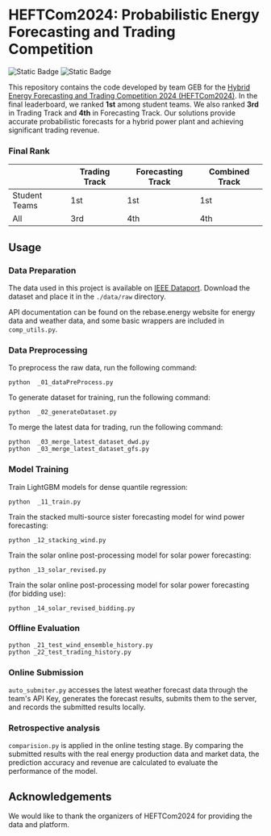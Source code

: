 # HEFTCom2024: Probabilistic Energy Forecasting and Trading Competition

![Static Badge](https://img.shields.io/badge/language-python-%20)
![Static Badge](https://img.shields.io/badge/license-MIT-a?color=blue)

This repository contains the code developed by team GEB for the [Hybrid Energy Forecasting and Trading Competition 2024 (HEFTCom2024)](https://ieee-dataport.org/competitions/hybrid-energy-forecasting-and-trading-competition). In the final leaderboard, we ranked **1st** among student teams. We also ranked **3rd** in Trading Track and **4th** in Forecasting Track. Our solutions provide accurate probabilistic forecasts for a hybrid power plant and achieving significant trading revenue.

### Final Rank

|               | Trading Track | Forecasting Track | Combined Track |
| ------------- | ------------- | ----------------- | -------------- |
| Student Teams | 1st           | 1st               | 1st            |
| All           | 3rd           | 4th               | 4th            |

## Usage

### Data Preparation

The data used in this project is available on [IEEE Dataport](https://ieee-dataport.org/competitions/hybrid-energy-forecasting-and-trading-competition). Download the dataset and place it in the `./data/raw` directory.

API documentation can be found on the rebase.energy website for energy data and weather data, and some basic wrappers are included in `comp_utils.py`.

### Data Preprocessing

To preprocess the raw data, run the following command:

```
python  _01_dataPreProcess.py
```

To generate dataset for training, run the following command:

```
python  _02_generateDataset.py
```

To merge the latest data for trading, run the following command:

```
python  _03_merge_latest_dataset_dwd.py
python  _03_merge_latest_dataset_gfs.py
```

### Model Training

Train LightGBM models for dense quantile regression:

```
python  _11_train.py
```

Train the stacked multi-source sister forecasting model for wind power forecasting:

```
python _12_stacking_wind.py
```

Train the solar online post-processing model for solar power forecasting:

```
python _13_solar_revised.py
```

Train the solar online post-processing model for solar power forecasting (for bidding use):

```
python _14_solar_revised_bidding.py
```

### Offline Evaluation

```
python _21_test_wind_ensemble_history.py
python _22_test_trading_history.py
```

### Online Submission

`auto_submiter.py` accesses the latest weather forecast data through the team's API Key, generates the forecast results, submits them to the server, and records the submitted results locally.

### Retrospective analysis

`comparision.py` is applied in the online testing stage. By comparing the submitted results with the real energy production data and market data, the prediction accuracy and revenue are calculated to evaluate the performance of the model.

## Acknowledgements

We would like to thank the organizers of HEFTCom2024 for providing the data and platform.
